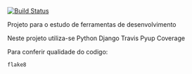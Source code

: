 [![Build Status](https://travis-ci.com/weslly99/djangopro2021.svg?branch=main)](https://travis-ci.com/weslly99/djangopro2021)


Projeto para o estudo de ferramentas de desenvolvimento

Neste projeto utiliza-se
Python
Django
Travis
Pyup
Coverage

Para conferir qualidade do codigo:

```console
flake8
```